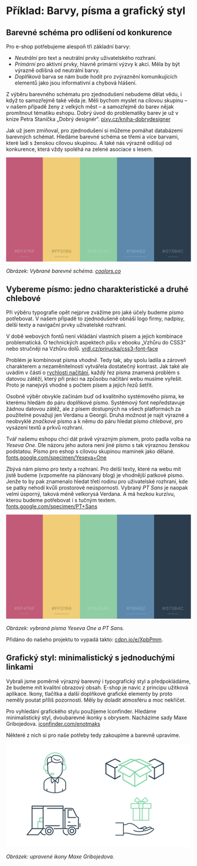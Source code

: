 # Příklad: Barvy, písma a grafický styl

## Barevné schéma pro odlišení od konkurence

Pro e-shop potřebujeme alespoň tři základní barvy: 

- *Neutrální* pro text a neutrální prvky uživatelského rozhraní.
- *Primární* pro aktivní prvky, hlavně primární výzvy k akci. Měla by být  výrazně odlišná od neutrální barvy.
- *Doplňková* barva se nám bude hodit pro zvýraznění komunikujících elementů jako jsou informativní a chybová hlášení. 

Z výběru barevného schématu pro zjednodušení nebudeme dělat vědu, i když to samozřejmě také věda je. Měli bychom myslet na cílovou skupinu – v našem případě ženy z velkých měst – a samozřejmě do barev nějak promítnout tématiku eshopu. Dobrý úvod do problematiky barev je už v knize Petra Staníčka „Dobrý designér“. [pixy.cz/kniha-dobrydesigner](http://pixy.cz/kniha-dobrydesigner/)

Jak už jsem zmiňoval, pro zjednodušení si můžeme pomáhat databázemi barevných schémat. Hledáme barevné schéma se třemi a více barvami, které ladí s ženskou cílovou skupinou. A také nás výrazně odlišují od konkurence, která vždy spoléhá na zelené asociace s lesem.  

![Barevné schéma pro příklad](dist/images/original/vdwd/priklad-barvy.jpg)

*Obrázek: Vybrané barevné schéma. [coolors.co](https://coolors.co/ef476f-ffd166-06d6a0-118ab2-073b4c)*

## Vybereme písmo: jedno charakteristické a druhé chlebové 

Při výběru typografie opět nejprve zvážíme pro jaké účely budeme písmo potřebovat. V našem případě to zjednodušeně obnáší logo firmy, nadpisy, delší texty a navigační prvky uživatelské rozhraní. 

V době webových fontů není vkládání vlastních písem a jejich kombinace problematická. O technických aspektech píšu v ebooku „Vzhůru do CSS3“ nebo stručněji na Vzhůru dolů. [vrdl.cz/prirucka/css3-font-face](http://www.vzhurudolu.cz/prirucka/css3-font-face)

Problém je kombinovat písma *vhodně*. Tedy tak, aby spolu ladila a zároveň charakterem a nezaměnitelností vytvářela dostatečný kontrast. Jak také ale uvádím v části o [rychlosti načítání](rychlost-nacitani-proc.md), každý řez písma znamená problém s datovou zátěží, který při práci na způsobu načítání webu musíme vyřešit. Proto je nanejvýš vhodné s počtem písem a jejich řezů šetřit.

Osobně výběr obvykle začínám buď od kvalitního systémového písma, ke kterému hledám do páru doplňkové písmo. Systémový font nepředstavuje žádnou datovou zátěž, ale z písem dostupných na všech platformách za použitelné považuji jen Verdanu a Georgii. Druhá možnost je najít výrazné a neobvyklé *značkové* písmo a k němu do páru hledat písmo *chlebové*, pro vysázení textů a prkvů rozhraní.

Tvář našemu eshopu chci dát právě výrazným písmem, proto padla volba na *Yeseva One*. Dle názoru jeho autora není jiné písmo s tak výraznou ženskou podstatou. Písmo pro eshop s cílovou skupinou maminek jako dělané. [fonts.google.com/specimen/Yeseva+One](https://fonts.google.com/specimen/Yeseva+One)

Zbývá nám písmo pro texty a rozhraní. Pro delší texty, které na webu mít jistě budeme (vzpomeňte na plánovaný blog) je vhodnější patkové písmo. Jenže to by pak znamenalo hledat třetí rodinu pro uživatelské rozhraní, kde se patky nehodí kvůli prostorové neúspornosti. Vybraný *PT Sans* je naopak velmi úsporný, taková méně velkorysá Verdana. A má hezkou kurzívu, kterou budeme potřebovat i s tučným textem. [fonts.google.com/specimen/PT+Sans](https://fonts.google.com/specimen/PT+Sans)

![Typografie pro příklad](dist/images/original/vdwd/priklad-barvy.jpg)

*Obrázek: vybraná písma Yeseva One a PT Sans.*

Přidáno do našeho projektu to vypadá takto: [cdpn.io/e/XpbPmm](http://codepen.io/machal/pen/XpbPmm?editors=1100).

## Grafický styl: minimalistický s jednoduchými linkami

Vybrali jsme poměrně výrazný barevný i typografický styl a předpokládáme, že budeme mít kvalitní obrazový obsah. E-shop je navíc z principu užitková aplikace. Ikony, tlačítka a další doplňkové grafické elementy by proto neměly poutat příliš pozornosti. Měly by doladit atmosféru a moc nekřičet.

Pro vyhledání grafického stylu použijeme Iconfinder. Hledáme minimalistický styl, dvoubarevné ikonky s obrysem. Nacházíme sady Maxe Gribojedova. [iconfinder.com/enotmaks](https://www.iconfinder.com/enotmaks)

Některé z nich si pro naše potřeby tedy zakoupíme a barevně upravíme.

![Ikony pro příklad](dist/images/original/vdwd/priklad-ikony.jpg)

*Obrázek: upravené ikony Maxe Gribojedova.*

